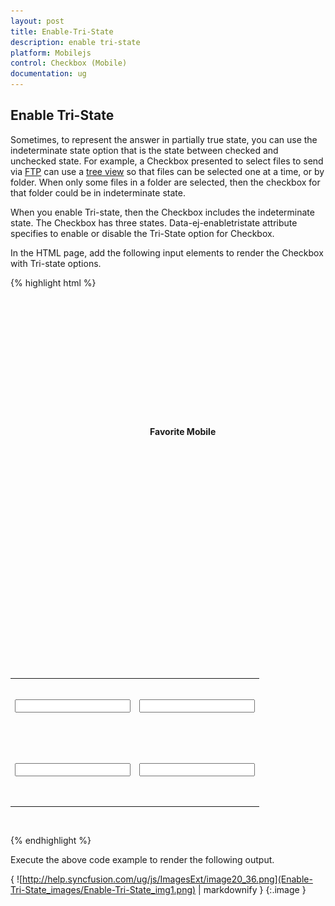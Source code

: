 ```yaml
---
layout: post
title: Enable-Tri-State
description: enable tri-state
platform: Mobilejs
control: Checkbox (Mobile)
documentation: ug
---
```


## Enable Tri-State

Sometimes, to represent the answer in partially true state, you can use the indeterminate state option that is the state between checked and unchecked state. For example, a Checkbox presented to select files to send via [FTP](http://en.wikipedia.org/wiki/File_Transfer_Protocol) can use a [tree view](http://en.wikipedia.org/wiki/Tree_view) so that files can be selected one at a time, or by folder. When only some files in a folder are selected, then the checkbox for that folder could be in indeterminate state.

When you enable Tri-state, then the Checkbox includes the indeterminate state. The Checkbox has three states. Data-ej-enabletristate attribute specifies to enable or disable the Tri-State option for Checkbox.

In the HTML page, add the following input elements to render the Checkbox with Tri-state options.



{% highlight html %}

    <div data-role="ejmheader" data-ej-title="CheckBox"></div>

    <div align="center" style="padding-top:100px">

        <div>

            <b> Favorite Mobile</b>

        </div>

        <br />

        <table border="0" cellpadding="6">

            <tr>

                <td width="100px">

                    <input id="apple" name="chkbox" data-role="ejmcheckbox" data-ej-text="Apple" data-ej-checkstate="indeterminate" data-ej-enabletristate="true"/>

                </td>



                <td width="100px">

                    <input id="android" name="chkbox" data-role="ejmcheckbox" data-ej-text="Android" data-ej-checkstate="check" data-ej-enabletristate="true"/>

                </td>

            </tr>

            <tr>

                <td width="100px">

                    <input id="windows" name="chkbox" data-role="ejmcheckbox" data-ej-text="Windows" data-ej-checkstate="indeterminate" data-ej-enabletristate="true" />

                </td>



                <td width="100px">

                    <input id="Bberry" name="chkbox" data-role="ejmcheckbox" data-ej-text="BlackBerry" />

                </td>

            </tr>

        </table>

    </div>





{% endhighlight %}



Execute the above code example to render the following output.

{ ![http://help.syncfusion.com/ug/js/ImagesExt/image20_36.png](Enable-Tri-State_images/Enable-Tri-State_img1.png) | markdownify }
{:.image }


